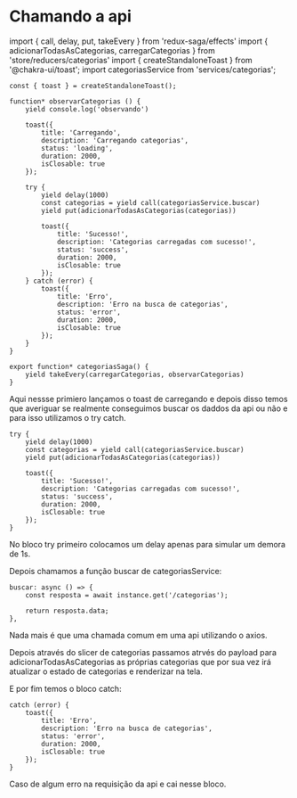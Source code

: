 # Chamando a api

import { call, delay, put, takeEvery } from 'redux-saga/effects'
import { adicionarTodasAsCategorias, carregarCategorias } from 'store/reducers/categorias'
import { createStandaloneToast } from '@chakra-ui/toast';
import categoriasService from 'services/categorias';

    const { toast } = createStandaloneToast();

    function* observarCategorias () {
        yield console.log('observando')

        toast({
            title: 'Carregando',
            description: 'Carregando categorias',
            status: 'loading',
            duration: 2000,
            isClosable: true
        });

        try {
            yield delay(1000)
            const categorias = yield call(categoriasService.buscar)
            yield put(adicionarTodasAsCategorias(categorias))

            toast({
                title: 'Sucesso!',
                description: 'Categorias carregadas com sucesso!',
                status: 'success',
                duration: 2000,
                isClosable: true
            });
        } catch (error) {
            toast({
                title: 'Erro',
                description: 'Erro na busca de categorias',
                status: 'error',
                duration: 2000,
                isClosable: true
            }); 
        }
    }

    export function* categoriasSaga() {
        yield takeEvery(carregarCategorias, observarCategorias)
    }

Aqui nessse primiero lançamos o toast de carregando e depois disso temos que averiguar se realmente conseguimos buscar os daddos da api ou não e para isso utilizamos o try catch.

    try {
        yield delay(1000)
        const categorias = yield call(categoriasService.buscar)
        yield put(adicionarTodasAsCategorias(categorias))

        toast({
            title: 'Sucesso!',
            description: 'Categorias carregadas com sucesso!',
            status: 'success',
            duration: 2000,
            isClosable: true
        });
    }

No bloco try primeiro colocamos um delay apenas para simular um demora de 1s.

Depois chamamos a função buscar de categoriasService:

    buscar: async () => {
        const resposta = await instance.get('/categorias');

        return resposta.data;
    },

Nada mais é que uma chamada comum em uma api utilizando o axios.

Depois através do slicer de categorias passamos atrvés do payload para adicionarTodasAsCategorias as próprias categorias que por sua vez irá atualizar o estado de categorias e renderizar na tela.

E por fim temos o bloco catch:

    catch (error) {
        toast({
            title: 'Erro',
            description: 'Erro na busca de categorias',
            status: 'error',
            duration: 2000,
            isClosable: true
        }); 
    }

Caso de algum erro na requisição da api e cai nesse bloco.